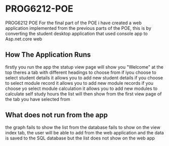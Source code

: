 # PROG6212-POE
PROG6212 POE
For the final part of the POE i have created a web application implemented from the previous parts of the POE, this is by converting the student desktop application that used console app to Asp.net.core web
## How The Application Runs
firstly you run the app
the statup view page will show you "Welcome"
at the top theres a tab with different headings to choose from
if iyou choose to select student details it allows you to add new student details
if you choose to select module record it allows you to add new module records
if you choose yo select module calculation it allows you to add new modules to calculate self study hours
the list will then show from the first view page of the tab you have selected from
## What does not run from the app
the graph fails to show 
the list from the database fails to show on the view index tab, the user will be able to add from the web application and the data is saved to the SQL database but the list does not show on the web app
